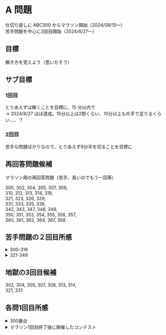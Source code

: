 # A 問題

仕切り直しに ABC300 からマラソン開始（2024/08/15〜）  
苦手問題を中心に2回目開始（2024/8/27〜）

## 目標

解き方を覚えよう（思いだそう）

## サブ目標

### 1回目

とりあえずは解くことを目標に、15 分以内で  
-> 2024/8/27 ほぼ達成。15分以上は2問くらい、10分以上も片手で足りるくらい、、、？

### 2回目

苦手な問題ばかりなので、とりあえず6分半を切ることを目標に  


## 再回答問題候補

マラソン用の再回答問題（苦手、長いのでもう一回等）

300, 302, 304, 305, 307, 308,  
310, 312, 313, 314, 319,  
321, 323, 326, 329,  
331, 333, 335, 338,  
342, 343, 347, 348, 349,  
350, 351, 353, 354, 355, 356, 357,  
360, 361, 362, 364, 367, 368

## 苦手問題の２回目所感

<details>
<summary>300-319</summary>

### 300

マラソンを終えた後では特に苦もなく

### 302

目標まであと一歩及ばず。  
小さい数で丁寧に計算することを覚えよう、、、

### 304

まさかの27分かかったw  
pairでもダメ、普通にvectorでもダメ、なんでだ、、、、と思ったら名前と数字の位置を逆にしていた。

pairの使い方を学んだ+途中からのカウントの仕方を学んだことを収穫にしましょう、、、

### 305

まだよくできないな、このタイプ。。。

### 307

305といい、Nになんらかの数を掛ける・割るの処理をするのをいつも頭から抜けてしまう。。。

### 308

最初に数値を読み取るための変数をずっと入れているという変なミス。  
昨日もやったな。。。あんまこういうこと言いたくないけど、今日は疲れてるな。。。。。

### 310

昨日があまりにもダメだったので今日はとにかくリラックスしてやったところ、なんとか苦もなく終わった。

### 312

特に言うことなし

### 313

差分を足していくという発想

### 314

問題文読み間違い、、、四捨五入する必要なかった。

### 319

Mapの使い方がわからん  
`map.at(key)` でいいらしい

</details>

<details>
<summary>321-349</summary>

### 321

前回は数値で処理しようとしていたので、文字列で大正解  
同値の時の処理を忘れていたのが減点


### 323

前回は2step増える時の設定がうまくいかず。`i += 2` とすぐできたのでOK


### 326

前回は上りと下りの差をつけるのを面倒がったので遅くなったけど、今回は問題なし

### 329

試しにやってみたところ、末尾に半角スペースがあっても問題なかった模様。

### 331

1回目より時間かかってる。。。。


### 333

<!-- 333, 335, 338,  
342, 343, 347, 348, 349, -->



</details>

## 地獄の3回目候補
302, 304, 305, 307, 308, 313, 314,  
321, 331


## 各問1回目所感

<details>
<summary>300番台</summary>

### 300

「選択肢」を返すことさえ把握していれば OK

### 301

Char 型は'でかこむ  
String 型は"

### 302

8 桁超えるようなら long long 型。答えも忘れずに LL 型にする。

### 303

全ケースで丁寧に if 文作成した

### 304

自作関数 chmin は第１引数が第２引数より小さければそのままで false, 逆の場合、第１引数に第２引数の数を代入して true を返す。

### 305

給水所近くに行くこと（\*5 すること）を忘れなければ 3 分切れた。。。

### 306

言うことなし

### 307

問題の出力をよく確認していないで、各行出力と早とちり && 最後の whitespace 問題さえクリアしていればもっと早かった。

### 308

基本方針を早くに決めていればもっと早かったかな。

### 309

言うことなし。強いて言うなら、Yes/No テンプレートあってもいいかも

### 310

言うことなし。変数の名前ぎめに時間かけてしまったのと、このくらいなら最終像を最初から考えられるようになっていないと 3 分は切れないかな。。。

### 311

特に言うことなし

### 312

謎のコンパイルエラーがあったり、変なウインドウ開いたりで時間を食ったけど、特に問題なし。  
C++14 で頑張っていたけど、algorithm 使った方がやりやすいな。。。


### 313

境界値の処理がうまくできていないのですごく遅くなってしまった。

### 314

多分REP使わなくてもできるはずだけど文字列処理が苦手でわからない。。。

### 315

またしてもコンパイルエラー。なんだろう。

### 316

（欠番）

### 317

特に言うことなし

### 318

特に言うことなし

### 319

配列作るのが一番時間かかった  
慣れてないから使わなかったけど、ペアとかでやるのがいいのかな。。。

### 320

言うことなし。戻ってきて初めて2分切った！

### 321

9分以上かかってもまだACにならないので一旦中断。  
文字列の処理やりたくないなと思ったけど、解説聞いたらやっぱり文字列で処理した方が良かったもよう。実際に文字列で処理したらすぐ解けた。。。

### 322

言うことなし

### 323

10分超えしてしまった。アホみたいなミスが重なる。

- 問題文の読み違い。偶数番が0であればYesなのに1で書いてしまった。
- 問題文の読み違い。デフォルトをYes,条件に引っ掛かればNoを出力するつもりが最初からNoを設定していた。
- ifの第3条件で、間隔を+1より大きくする場合は `i + 2` ではなく `i += 2` にすること。無限ループ発生。

そして相変わらず文字列の処理は苦手じゃあ。。。。

### 324

早くできたけど、配列でくるものが文字列か数値かをしっかり確認しないまま問題解いてしまったのは良くなかったかな。

### 325

何も言うことはない。

### 326

階段の上り・下りのケースをもう少し丁寧に場合分けが必要だった。  
ある起点からプラス・マイナスで別れる場合は、どちらの条件も記載すべきだったな。

### 327

これも特に言うことなし。

### 328

N点以下を入力した段階で足し上げる。  
入力値を加工する必要がなければ、配列に格納せずそのまま処理する。

### 329

最後の一文字には " "（半角スペース）が不要の処理、苦手。。。。  
→これ必要な場合と不要な場合があってややこしいな。。。。

### 330

問題よく読まず失敗、、、、

### 331

テンプレートがあまり役に立たないこの問題、4分強で終わったのよくできたと思う

### 332

問題よく読んだので何事もなく正解

### 333

処理自体は簡単だったけれども、最後の処理をミスってしまった問題。

### 334

言うことなし。

### 335

文字列は苦手じゃー。  
最後だけ変更できるかがよくわからなかったので、FOR文で全部入力→最後の1文字だけ4を入力するようにした。  
→最後の文字だけ、再代入で変更可能

### 336

言うことなし。

### 337

言うことなし。resultってタイプするの面倒なのでresに変更しよう、、、、

### 338

`tolower(<char>)` と `toupper(<char>)` を使う。  
どちらもChar型のみなので、 FORで回すので正解。とはいえ、わかってなかった。。。

### 339

特になし。

### 340

FORの等差数列書き出し。  
この手の問題が一発回答できなかったのにできるようになったのは気持ちが良い。

### 341

特になし


### 342

最初の3文字だけについて判定することにこだわっているとめちゃくちゃ時間がかかった

- 三項演算子使って解く場合：最初の3文字で `X = 1 == 2 ? 1 : (1 == 3 ? 1 : 2)` とやることで、共通の文字は判明する。共通の文字と違うところを探せばOK  
- 二重ループを使って解く場合：最初のループで検査する文字を抜き出し、二重ループ目で他の文字と比較する  
`i != j` でも他の文字と同じだったらフラグをOFFにする。フラグがOFFの場合は処理しない。  
-> この手の、操作しない対象の時のみフラグを外す、という考え方がなかなかできない。

### 343

配列の初期化についてよくわかっていなかった。  
`int X[10] = {}` だと `X[i]` は全て0（ゼロ）、`bool X[10] = {}` だと `X[i]` は全てfalseになる

### 343 - 346

特になし。

### 347

` `（半角スペース）の判定、AtCoderでは必ずしも１つだけとはならないらしい。  
たとえば二つ続いても、出力されるべき文字が出力されていればOK

とはいえ、文字と文字との間のスペースは一つだけ、心がけよう。

### 348

問題をよく読みましょう（出力するものを勘違いしない）  
3の倍数、と問題文に記載があるが、プログラム上では0から始まるので2が余る時を指すこと（これはできた）

### 349

全員の得点の総合計が0になることはわかっていたけれども、最後の一人の得点なのでNから一人分なくすことを忘れがち。

### 350

0番がないことを失念。  
あと文字列を数値に変換するときは `atoi(str.c+str())` という書式を使う

### 351

テンプレートに残したA,Bの読み込みを残してしまって減点。347からここまで同日だがもう今日は調子が悪いとしか言えない。。。

### 352

もう少し早くできたかな、という気もするけど、特にいうことはなし。

### 353

問題文ちゃんと読まず。最初に出てきた高い建物は、という質問なのに一番高いところを探していた。  
やっぱり今日はダメだ。。。。

### 354

こういう問題苦手。。。。条件がちょっとわかりづらいやつ。問題文もう少し読まなきゃ。。。

### 355

もう少し早く解けたかな

### 356

時間はかかったけどこういう問題は面白い

### 357

354と同じように端っこの処理が面倒なやつ  
この辺り強くなりたいなあ

### 358

言うことなし

### 359

言うことなし

### 360

もう少し早くできたかな。場合分けのケースを全て想定するの難しい

### 361

これももう少し早くできたかな。。。

### 362

三項演算子で書いた方が早かった

### 363

言うことなし

### 364

問題文（＋入力例）全然読まずにやった結果失敗。。。。  
あと2分ぐらい縮められましたね。。。。

### 365

言うことなし

### 366

言うことなし。  
この問題みたいなのを一発でスパッと回答できたのは嬉しいな。

### 367

問題文がよめていなくて15分以上かかってしまった。。。

### 368

14分半やっても解けていないので中断  
キューでやってもまだ解けない→また問題文をよく理解できていない  
`X[N - K]` から初めて計算すればいいんだろうか？

-> 解説見た。末尾の半角スペースはあってもいいんだろうか。。。？

2024/8/27  
一回めのマラソン終了
</details>

<details>
<summary>マラソン1回目終了後に開催したコンテスト</summary>

### 369

特に言うことなし

</details>